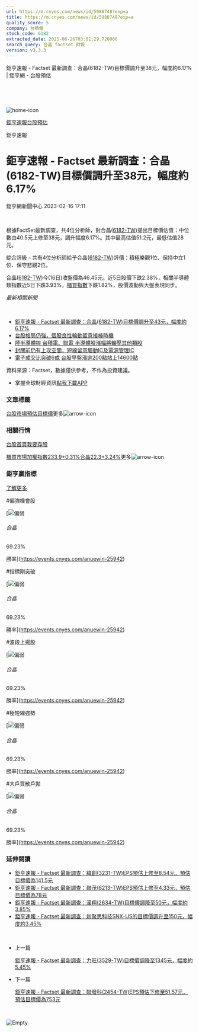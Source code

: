 ```yaml
---
url: https://m.cnyes.com/news/id/5088748?exp=a
title: https://m.cnyes.com/news/id/5088748?exp=a
quality_score: 5
company: 台積電
stock_code: 6182
extracted_date: 2025-06-26T03:01:29.720066
search_query: 合晶 factset 財報
version: v3.3.3
---
```


鉅亨速報 - Factset 最新調查：合晶(6182-TW)目標價調升至38元，幅度約6.17% | 鉅亨網 - 台股預估

‌

‌

![home-icon](/assets/icons/breadCrumb/symbol-icon-home.svg)

[鉅亨速報](/news/cat/anue_live)[台股預估](/news/cat/tw_forecast)

鉅亨速報

# 鉅亨速報 - Factset 最新調查：合晶(6182-TW)目標價調升至38元，幅度約6.17%

鉅亨網新聞中心 2023-02-16 17:11

‌

根據FactSet最新調查，共4位分析師，對合晶([6182-TW](https://www.cnyes.com/twstock/6182))提出目標價估值：中位數由40.5元上修至38元，調升幅度6.17%。其中最高估值51.2元，最低估值28元。

綜合評級 - 共有4位分析師給予合晶([6182-TW](https://www.cnyes.com/twstock/6182))評價：積極樂觀1位、保持中立1位、保守悲觀2位。

合晶([6182-TW](https://www.cnyes.com/twstock/6182))今(16日)收盤價為46.45元。近5日股價下跌2.38%，相關半導體類指數近5日下跌3.93%，[櫃買指數](https://invest.cnyes.com/index/TWS/OTC01)下跌1.82%，股價波動與大盤表現同步。

*最新相關新聞*

‌

* [鉅亨速報 - Factset 最新調查：合晶(6182-TW)目標價調升至43元，幅度約6.17%](https://news.cnyes.com/news/id/5087477)
* [台股格局仍強，個股良性輪動留意接棒時機](https://news.cnyes.com/news/id/5083311)
* [陸半導體摔 台積電、聯電 半導體股漲幅將輾壓其他類股](https://news.cnyes.com/news/id/5057476)
* [封關前仍有上攻空間，短線留意驅動IC及電源管理IC](https://news.cnyes.com/news/id/5057296)
* [電子成交比突破6成 台股早盤漲逾200點站上14600點](https://news.cnyes.com/news/id/5056510)

資料來源：Factset，數據僅供參考，不作為投資建議。

* 掌握全球財經資訊[點我下載APP](http://www.cnyes.com/app/?utm_source=mweb&utm_medium=HamMenuBanner&utm_campaign=fixed&utm_content=entr)

### 文章標籤

[台股](https://news.cnyes.com/tag/台股 "台股")[市場預估](https://news.cnyes.com/tag/市場預估 "市場預估")[目標價](https://news.cnyes.com/tag/目標價 "目標價")更多![arrow-icon](/assets/icons/arrows/arrow-down.svg)

### 相關行情

[台股首頁](https://www.cnyes.com/twstock)[我要存股](https://supr.link/8OHaU)

[櫃買市場加權指數233.9+0.31%](https://invest.cnyes.com/index/TWS/OTC01)[合晶22.3+3.24%](https://www.cnyes.com/twstock/6182)更多![arrow-icon](/assets/icons/arrows/arrow-down.svg)

### 鉅亨贏指標

[了解更多](https://events.cnyes.com/anuewin-25942)

#偏強機會股

[![偏弱](/assets/icons/win-indicator/short.svg)

###### 合晶

69.23%

勝率](https://events.cnyes.com/anuewin-25942)

#指標剛突破

[![偏弱](/assets/icons/win-indicator/short.svg)

###### 合晶

69.23%

勝率](https://events.cnyes.com/anuewin-25942)

#波段上揚股

[![偏弱](/assets/icons/win-indicator/short.svg)

###### 合晶

69.23%

勝率](https://events.cnyes.com/anuewin-25942)

#極短線強勢

[![偏弱](/assets/icons/win-indicator/short.svg)

###### 合晶

69.23%

勝率](https://events.cnyes.com/anuewin-25942)

#大戶買散戶拋

[![偏弱](/assets/icons/win-indicator/short.svg)

###### 合晶

69.23%

勝率](https://events.cnyes.com/anuewin-25942)

### 延伸閱讀

* [鉅亨速報 - Factset 最新調查：緯創(3231-TW)EPS預估上修至8.54元，預估目標價為141.5元](/news/id/6038774)
* [鉅亨速報 - Factset 最新調查：聯茂(6213-TW)EPS預估上修至4.33元，預估目標價為78元](/news/id/6038773)
* [鉅亨速報 - Factset 最新調查：漢翔(2634-TW)目標價調降至50元，幅度約3.85%](/news/id/6038772)
* [鉅亨速報 - Factset 最新調查：新聚思科技SNX-US的目標價調升至150元，幅度約3.45%](/news/id/6038632)

‌

* 上一篇

  [鉅亨速報 - Factset 最新調查：力旺(3529-TW)目標價調降至1345元，幅度約5.45%](/news/id/5089696)
* 下一篇

  [鉅亨速報 - Factset 最新調查：聯發科(2454-TW)EPS預估下修至51.57元，預估目標價為753元](/news/id/5087488)

‌

![Empty](/assets/icons/skeleton/empty-image.svg)

‌